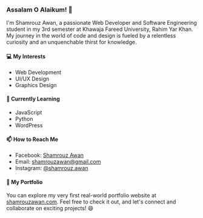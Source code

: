 ### Assalam O Alaikum! 👋

I'm Shamrouz Awan, a passionate Web Developer and Software Engineering student in my 3rd semester at Khawaja Fareed University, Rahim Yar Khan. My journey in the world of code and design is fueled by a relentless curiosity and an unquenchable thirst for knowledge.

#### 💻 My Interests
- Web Development
- UI/UX Design
- Graphics Design

#### 🌱 Currently Learning
- JavaScript
- Python
- WordPress

#### 📫 How to Reach Me
- Facebook: [Shamrouz Awan](https://facebook.com/me)
- Email: shamrouzawan@gmail.com
- Instagram: [@shamrouz.awan](https://instagram.com/shamrouz.awan)

#### 🌟 My Portfolio
You can explore my very first real-world portfolio website at [shamrouzawan.com](https://shamrouzawan.com). Feel free to check it out, and let's connect and collaborate on exciting projects! 😄
